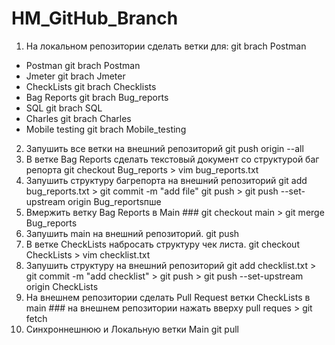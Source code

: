 # HM_GitHub_Branch
1. На локальном репозитории сделать ветки для: git brach Postman
- Postman git brach Postman
- Jmeter git brach Jmeter
- CheckLists git brach Checklists
- Bag Reports git brach Bug_reports
- SQL git brach SQL
- Charles git brach Charles
- Mobile testing git brach Mobile_testing

2. Запушить все ветки на внешний репозиторий  git push origin --all
3. В ветке Bag Reports сделать текстовый документ со структурой баг репорта  git checkout Bug_reports >
vim bug_reports.txt
4. Запушить структуру багрепорта на внешний репозиторий  git add bug_reports.txt >  git commit -m "add file"
git push > git push --set-upstream origin Bug_reportsпше
5. Вмержить ветку Bag Reports в Main ### git checkout main > git merge Bug_reports
6. Запушить main на внешний репозиторий. git push 
7. В ветке CheckLists набросать структуру чек листа. git checkout CheckLists > vim checklist.txt
8. Запушить структуру на внешний репозиторий git add checklist.txt > git commit -m "add checklist" > git push > git push --set-upstream origin CheckLists
9. На внешнем репозитории сделать Pull Request ветки CheckLists в main ### на внешнем репозитории нажать вверху pull reques > git fetch
10. Синхроннешнюю и Локальную ветки Main git pull
